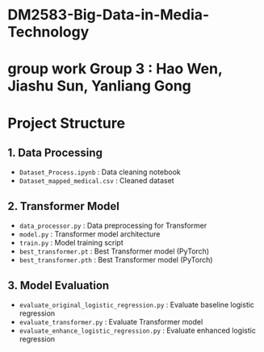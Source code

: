 # DM2583-Big-Data-in-Media-Technology
# group work Group 3 : Hao Wen, Jiashu Sun, Yanliang Gong
# Project Structure

## 1. Data Processing
- `Dataset_Process.ipynb`       : Data cleaning notebook
- `Dataset_mapped_medical.csv`  : Cleaned dataset

## 2. Transformer Model
- `data_processor.py`           : Data preprocessing for Transformer
- `model.py`                     : Transformer model architecture
- `train.py`                     : Model training script
- `best_transformer.pt`          : Best Transformer model (PyTorch)
- `best_transformer.pth`         : Best Transformer model (PyTorch)

## 3. Model Evaluation
- `evaluate_original_logistic_regression.py` : Evaluate baseline logistic regression
- `evaluate_transformer.py`                  : Evaluate Transformer model
- `evaluate_enhance_logistic_regression.py`  : Evaluate enhanced logistic regression


